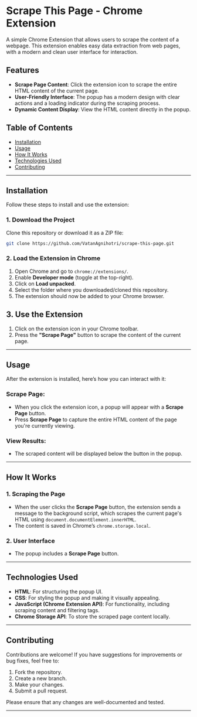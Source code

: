 # Scrape This Page - Chrome Extension

A simple Chrome Extension that allows users to scrape the content of a webpage. This extension enables easy data extraction from web pages, with a modern and clean user interface for interaction.

## Features

- **Scrape Page Content**: Click the extension icon to scrape the entire HTML content of the current page.
- **User-Friendly Interface**: The popup has a modern design with clear actions and a loading indicator during the scraping process.
- **Dynamic Content Display**: View the HTML content directly in the popup.

## Table of Contents

- [Installation](#installation)
- [Usage](#usage)
- [How It Works](#how-it-works)
- [Technologies Used](#technologies-used)
- [Contributing](#contributing)

---

## Installation

Follow these steps to install and use the extension:

### 1. Download the Project

Clone this repository or download it as a ZIP file:

```bash
git clone https://github.com/VatanAgnihotri/scrape-this-page.git
```
### 2. Load the Extension in Chrome

1. Open Chrome and go to `chrome://extensions/`.
2. Enable **Developer mode** (toggle at the top-right).
3. Click on **Load unpacked**.
4. Select the folder where you downloaded/cloned this repository.
5. The extension should now be added to your Chrome browser.

## 3. Use the Extension

1. Click on the extension icon in your Chrome toolbar.
2. Press the **"Scrape Page"** button to scrape the content of the current page.

---

## Usage

After the extension is installed, here’s how you can interact with it:

### Scrape Page:

- When you click the extension icon, a popup will appear with a **Scrape Page** button.
- Press **Scrape Page** to capture the entire HTML content of the page you're currently viewing.


### View Results:

- The scraped content will be displayed below the button in the popup.

---

## How It Works

### 1. Scraping the Page

- When the user clicks the **Scrape Page** button, the extension sends a message to the background script, which scrapes the current page's HTML using `document.documentElement.innerHTML`.
- The content is saved in Chrome’s `chrome.storage.local`.


### 2. User Interface

- The popup includes a **Scrape Page** button.

---

## Technologies Used

- **HTML**: For structuring the popup UI.
- **CSS**: For styling the popup and making it visually appealing.
- **JavaScript (Chrome Extension API)**: For functionality, including scraping content and filtering tags.
- **Chrome Storage API**: To store the scraped page content locally.

---

## Contributing

Contributions are welcome! If you have suggestions for improvements or bug fixes, feel free to:

1. Fork the repository.
2. Create a new branch.
3. Make your changes.
4. Submit a pull request.

Please ensure that any changes are well-documented and tested.

---

